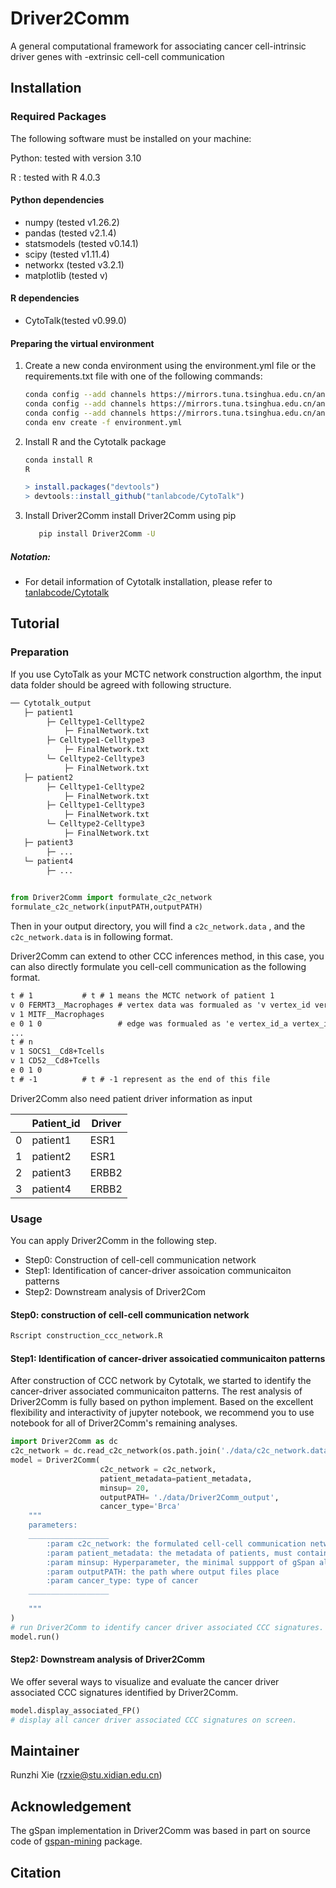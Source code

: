 # Driver2Comm

A general computational framework for associating cancer cell-intrinsic driver genes with -extrinsic cell-cell communication

## Installation

### Required Packages

The following software must be installed on your machine:

Python: tested with version 3.10

R :  tested with R 4.0.3

#### Python dependencies

* numpy (tested v1.26.2)
* pandas (tested v2.1.4)
* statsmodels (tested v0.14.1)
* scipy (tested v1.11.4)
* networkx (tested v3.2.1)
* matplotlib (tested v)

#### R dependencies

* CytoTalk(tested v0.99.0)

 #### Preparing the virtual environment

1. Create a new conda environment using the environment.yml file or the requirements.txt file with one of the following commands:

   ```bash
   conda config --add channels https://mirrors.tuna.tsinghua.edu.cn/anaconda/pkgs/free
   conda config --add channels https://mirrors.tuna.tsinghua.edu.cn/anaconda/cloud/conda-forge
   conda config --add channels https://mirrors.tuna.tsinghua.edu.cn/anaconda/cloud/bioconda
   conda env create -f environment.yml
   
   ```
   
2. Install R and the Cytotalk package

   ``` bash
   conda install R
   R
   ```

   ```r
   > install.packages("devtools")
   > devtools::install_github("tanlabcode/CytoTalk")
   ```
3. Install Driver2Comm
   install Driver2Comm using pip
   ``` bash
      pip install Driver2Comm -U
   ```
   
##### Notation:

* For detail information of Cytotalk installation, please refer to [tanlabcode/Cytotalk](https://github.com/tanlabcode/CytoTalk)  

## Tutorial

### Preparation

If you use CytoTalk as your MCTC network construction algorthm, the input data folder should be agreed with following structure.

```txt
── Cytotalk_output
   ├─ patient1
   		├─ Celltype1-Celltype2
   			├─ FinalNetwork.txt
       	├─ Celltype1-Celltype3
       		├─ FinalNetwork.txt
       	└─ Celltype2-Celltype3
       		├─ FinalNetwork.txt
   ├─ patient2
   		├─ Celltype1-Celltype2
   			├─ FinalNetwork.txt
       	├─ Celltype1-Celltype3
       		├─ FinalNetwork.txt
       	└─ Celltype2-Celltype3
       		├─ FinalNetwork.txt
   ├─ patient3
   		├─ ...
   └─ patient4
   		├─ ...
   		
```

```python
from Driver2Comm import formulate_c2c_network
formulate_c2c_network(inputPATH,outputPATH)
```


Then in your output directory, you will find a `c2c_network.data` , and the  `c2c_network.data` is in following format.

Driver2Comm can extend to other CCC inferences method, in this case, you can also directly formulate you cell-cell communication as the following format.

```txt
t # 1 			# t # 1 means the MCTC network of patient 1
v 0 FERMT3__Macrophages # vertex data was formualed as 'v vertex_id vertex_label'
v 1 MITF__Macrophages
e 0 1 0					# edge was formualed as 'e vertex_id_a vertex_id_b edge label'
...
t # n
v 1 SOCS1__Cd8+Tcells
v 1 CD52__Cd8+Tcells
e 0 1 0
t # -1			# t # -1 represent as the end of this file
```

Driver2Comm also need patient driver information as input

|      | Patient_id | Driver |
| ---- | ---------- | ------ |
| 0    |       patient1     |    ESR1    |
| 1    |       patient2       |   ESR1     |
| 2    |       patient3       |   ERBB2     |
| 3    |       patient4      |    ERBB2    |


### Usage

You can apply Driver2Comm in the following step.

- Step0: Construction of cell-cell communication network
- Step1: Identification of cancer-driver assoication communicaiton patterns
- Step2: Downstream analysis of Driver2Com

#### Step0: construction of cell-cell communication network

```bash
Rscript construction_ccc_network.R
```

#### Step1: Identification of cancer-driver assoicatied communicaiton patterns

After construction of CCC network by Cytotalk, we started to identify the cancer-driver associated communicaiton patterns. 
The rest analysis of Driver2Comm is fully based on python implement. Based on the excellent flexibility and interactivity of jupyter notebook, we recommend you to use notebook for all of Driver2Comm's remaining analyses.

```python
import Driver2Comm as dc
c2c_network = dc.read_c2c_network(os.path.join('./data/c2c_network.data'))
model = Driver2Comm(
					c2c_network = c2c_network,
                    patient_metadata=patient_metadata,
                    minsup= 20,
                    outputPATH= './data/Driver2Comm_output',
                    cancer_type='Brca'
    """
    parameters:
    __________________
        :param c2c_network: the formulated cell-cell communication network data
        :param patient_metadata: the metadata of patients, must contain: driver gene of each patient
        :param minsup: Hyperparameter, the minimal suppport of gSpan algorithm
        :param outputPATH: the path where output files place
        :param cancer_type: type of cancer
    __________________
        
    """
)
# run Driver2Comm to identify cancer driver associated CCC signatures.
model.run()
```

#### Step2: Downstream analysis of Driver2Comm

We offer several ways to visualize and evaluate the cancer driver associated CCC signatures identified by Driver2Comm.

```python
model.display_associated_FP()
# display all cancer driver associated CCC signatures on screen.
```

## Maintainer

Runzhi Xie (rzxie@stu.xidian.edu.cn)

## Acknowledgement

The gSpan implementation in Driver2Comm was based in part on source code of [gspan-mining](https://github.com/betterenvi/gSpan) package.

## Citation